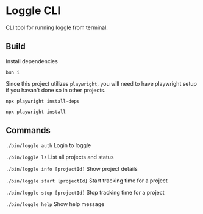 # Loggle CLI

CLI tool for running loggle from terminal.

## Build

Install dependencies

```
bun i
```

Since this project utilizes `playwright`, you will need to have playwright setup if you havan't done so in other projects.

```
npx playwright install-deps
```

```
npx playwright install
```

## Commands

`./bin/loggle auth`
Login to loggle

`./bin/loggle ls`
List all projects and status

`./bin/loggle info [projectId]`
Show project details

`./bin/loggle start [projectId]`
Start tracking time for a project

`./bin/loggle stop [projectId]`
Stop tracking time for a project

`./bin/loggle help`
Show help message
